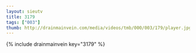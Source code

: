 ```yaml
--- 
layout: sieutv
title: 3179
tags: ["003"]
thumb: http://drainmainvein.com/media/videos/tmb/000/003/179/player.jpg
---
```

{% include drainmainvein key="3179" %} 
